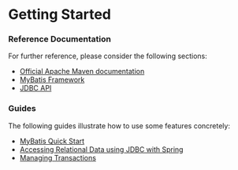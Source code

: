 # Getting Started

### Reference Documentation
For further reference, please consider the following sections:

* [Official Apache Maven documentation](https://maven.apache.org/guides/index.html)
* [MyBatis Framework](http://www.mybatis.org/spring-boot-starter/mybatis-spring-boot-autoconfigure/)
* [JDBC API](https://docs.spring.io/spring-boot/docs/{bootVersion}/reference/htmlsingle/#boot-features-sql)

### Guides
The following guides illustrate how to use some features concretely:

* [MyBatis Quick Start](https://github.com/mybatis/spring-boot-starter/wiki/Quick-Start)
* [Accessing Relational Data using JDBC with Spring](https://spring.io/guides/gs/relational-data-access/)
* [Managing Transactions](https://spring.io/guides/gs/managing-transactions/)

